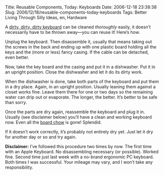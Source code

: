 Title: Reusable Components, Today: Keyboards
Date: 2006-12-18 23:38:38
Slug: 2006/12/18/reusable-components-today-keyboards
Tags: Better Living Through Silly Ideas, en, Hardware


A [dirty, dirty, dirty keyboard][1] can be cleaned _thoroughly_ easily, it
doesn’t necessarily have to be thrown away—you can reuse it! Here’s how.

Unplug the keyboard. Then disassemble it, usually that means taking out the
screws in the back and ending up with one plastic board holding all the keys
and the (more or less) fancy casing. If the cable can be detached, even
better.

Now, take the key board and the casing and put it in a dishwasher. Put it in
an upright position. Close the dishwasher and let it do its dirty work.

When the dishwasher is done, take both parts of the keyboard and put them in a
dry place. Again, in an upright position. Usually leaning them against a
closet works fine. Leave them there for one or two days so the remaining water
can drip out or evaporate. The longer, the better. It’s better to be safe than
sorry.

Once the parts are dry again, reassemble the keyboard and plug it in. Usually
(see disclaimer below) you’ll have a clean and working keyboard now. Even all
the [board chow][2] is gone! Splendid.

If it doesn’t work correctly, it’s probably not entirely dry yet. Just let it
dry for another day or so and try again.

**Disclaimer:** I’ve followed this procedure two times by now. The first time with an Apple Keyboard. No disassembling necessary (or possible). Worked fine. Second time just last week with a no-brand ergonomic PC keyboard. Both times I was successful. Your mileage may vary, and I won’t take any responsibility.

   [1]: http://content.techrepublic.com.com/2348-10877_11-5911196-17.html
   [2]: http://www.inktank.com/AT/index.cfm?nav=220
